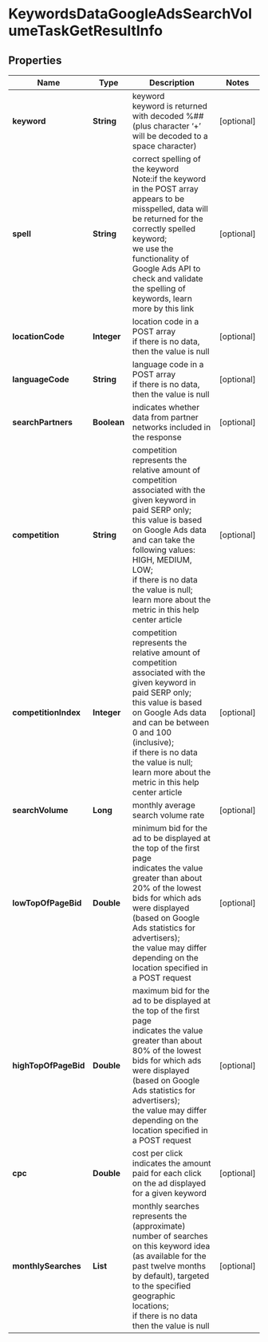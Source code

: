 # KeywordsDataGoogleAdsSearchVolumeTaskGetResultInfo


## Properties

| Name | Type | Description | Notes |
|------------ | ------------- | ------------- | -------------|
**keyword** | **String** | keyword<br>keyword is returned with decoded %## (plus character ‘+’ will be decoded to a space character) |[optional]|
**spell** | **String** | correct spelling of the keyword<br>Note:if the keyword in the POST array appears to be misspelled, data will be returned for the correctly spelled keyword;<br>we use the functionality of Google Ads API to check and validate the spelling of keywords, learn more by this link |[optional]|
**locationCode** | **Integer** | location code in a POST array<br>if there is no data, then the value is null |[optional]|
**languageCode** | **String** | language code in a POST array<br>if there is no data, then the value is null |[optional]|
**searchPartners** | **Boolean** | indicates whether data from partner networks included in the response |[optional]|
**competition** | **String** | competition<br>represents the relative amount of competition associated with the given keyword in paid SERP only;<br>this value is based on Google Ads data and can take the following values: HIGH, MEDIUM, LOW;<br>if there is no data the value is null;<br>learn more about the metric in this help center article |[optional]|
**competitionIndex** | **Integer** | competition<br>represents the relative amount of competition associated with the given keyword in paid SERP only;<br>this value is based on Google Ads data and can be between 0 and 100 (inclusive);<br>if there is no data the value is null;<br>learn more about the metric in this help center article |[optional]|
**searchVolume** | **Long** | monthly average search volume rate |[optional]|
**lowTopOfPageBid** | **Double** | minimum bid for the ad to be displayed at the top of the first page<br>indicates the value greater than about 20% of the lowest bids for which ads were displayed (based on Google Ads statistics for advertisers);<br>the value may differ depending on the location specified in a POST request |[optional]|
**highTopOfPageBid** | **Double** | maximum bid for the ad to be displayed at the top of the first page<br>indicates the value greater than about 80% of the lowest bids for which ads were displayed (based on Google Ads statistics for advertisers);<br>the value may differ depending on the location specified in a POST request |[optional]|
**cpc** | **Double** | cost per click<br>indicates the amount paid for each click on the ad displayed for a given keyword |[optional]|
**monthlySearches** | **List<MonthlySearchesInfo>** | monthly searches<br>represents the (approximate) number of searches on this keyword idea (as available for the past twelve months by default), targeted to the specified geographic locations;<br>if there is no data then the value is null |[optional]|